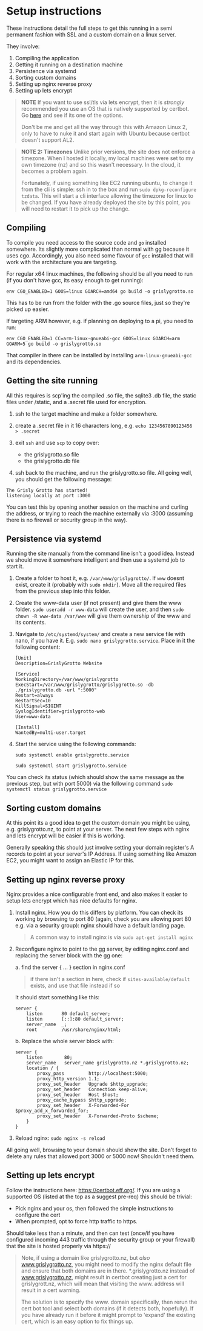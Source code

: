 # Setup instructions

These instructions detail the full steps to get this running in a semi permanent fashion with SSL and a custom domain on a linux server.

They involve:

1. Compiling the application
2. Getting it running on a destination machine
3. Persistence via systemd
4. Sorting custom domains
5. Setting up nginx reverse proxy
6. Setting up lets encrypt

> **NOTE** If you want to use ssl/tls via lets encrypt, then it is *strongly* recommended you use an OS that is natively supported by certbot. Go [here](https://certbot.eff.org/) and see if its one of the options.
>
> Don't be me and get all the way through this with Amazon Linux 2, only to have to nuke it and start again with Ubuntu because certbot doesn't support AL2.

> **NOTE 2: Timezones** Unlike prior versions, the site does not enforce a timezone. When I hosted it locally, my local machines were set to my own timezone (nz) and so this wasn't necessary. In the cloud, it becomes a problem again.
>
> Fortunately, if using something like EC2 running ubuntu, to change it from the cli is simple: ssh in to the box and run `sudo dpkg-reconfigure tzdata`. This will start a cli interface allowing the timezone for linux to be changed. If you have already deployed the site by this point, you will need to restart it to pick up the change.

## Compiling

To compile you need access to the source code and `go` installed somewhere. Its slightly more complicated than normal with gg because it uses cgo. Accordingly, you also need some flavour of `gcc` installed that will work with the architecture you are targeting.

For regular x64 linux machines, the following should be all you need to run (if you don't have gcc, its easy enough to get running):

`env CGO_ENABLED=1 GOOS=linux GOARCH=amd64 go build -o grislygrotto.so`

This has to be run from the folder with the .go source files, just so they're picked up easier.

If targeting ARM however, e.g. if planning on deploying to a pi, you need to run:

`env CGO_ENABLED=1 CC=arm-linux-gnueabi-gcc GOOS=linux GOARCH=arm GOARM=5 go build -o grislygrotto.so`

That compiler in there can be installed by installing `arm-linux-gnueabi-gcc` and its dependencies.

## Getting the site running

All this requires is scp'ing the compiled .so file, the sqlite3 .db file, the static files under /static, and a .secret file used for encryption.

1. ssh to the target machine and make a folder somewhere.
2. create a .secret file in it 16 characters long, e.g. `echo 1234567890123456 > .secret`
3. exit `ssh` and use `scp` to copy over:

    - the grislygrotto.so file
    - the grislygrotto.db file

4. ssh back to the machine, and run the grislygrotto.so file. All going well, you should get the following message:

```
The Grisly Grotto has started!
listening locally at port :3000
```

You can test this by opening another session on the machine and curling the address, or trying to reach the machine externally via :3000 (assuming there is no firewall or security group in the way).

## Persistence via systemd

Running the site manually from the command line isn't a good idea. Instead we should move it somewhere intelligent and then use a systemd job to start it.

1. Create a folder to host it, e.g. `/var/www/grislygrotto/`. If `www` doesnt exist, create it (probably with `sudo mkdir`). Move all the required files from the previous step into this folder.
2. Create the www-data user (if not present) and give them the www folder. `sudo useradd -r www-data` will create the user, and then `sudo chown -R www-data /var/www` will give them ownership of the www and its contents.
3. Navigate to `/etc/systemd/system/` and create a new service file with nano, if you have it. E.g. `sudo nano grislygrotto.service`. Place in it the following content:

    ```
    [Unit]
    Description=GrislyGrotto Website

    [Service]
    WorkingDirectory=/var/www/grislygrotto
    ExecStart=/var/www/grislygrotto/grislygrotto.so -db ./grislygrotto.db -url ":5000"
    Restart=always
    RestartSec=10
    KillSignal=SIGINT
    SyslogIdentifier=grislygrotto-web
    User=www-data

    [Install]
    WantedBy=multi-user.target
    ```

4. Start the service using the following commands: 

    `sudo systemctl enable grislygrotto.service`

    `sudo systemctl start grislygrotto.service`

You can check its status (which should show the same message as the previous step, but with port 5000) via the following command `sudo systemctl status grislygrotto.service`

## Sorting custom domains

At this point its a good idea to get the custom domain you might be using, e.g. grislygrotto.nz, to point at your server. The next few steps with nginx and lets encrypt will be easier if this is working.

Generally speaking this should just involve setting your domain register's A records to point at your server's IP Address. If using something like Amazon EC2, you might want to assign an Elastic IP for this.

## Setting up nginx reverse proxy

Nginx provides a nice configurable front end, and also makes it easier to setup lets encrypt which has nice defaults for nginx.

1. Install nginx. How you do this differs by platform. You can check its working by browsing to port 80 (again, check you are allowing port 80 e.g. via a security group): nginx should have a default landing page.

    > A common way to install nginx is via `sudo apt-get install nginx`

2. Reconfigure nginx to point to the gg server, by editing nginx.conf and replacing the server block with the gg one:

    a. find the server { ... } section in nginx.conf

    > if there isn't a section in here, check if `sites-available/default` exists, and use that file instead if so

    It should start something like this:

    ```
    server {
        listen       80 default_server;
        listen       [::]:80 default_server;
        server_name  _;
        root         /usr/share/nginx/html;
    ```

    b. Replace the whole server block with:

    ```
    server {
        listen        80;
        server_name   server_name grislygrotto.nz *.grislygrotto.nz;
        location / {
            proxy_pass         http://localhost:5000;
            proxy_http_version 1.1;
            proxy_set_header   Upgrade $http_upgrade;
            proxy_set_header   Connection keep-alive;
            proxy_set_header   Host $host;
            proxy_cache_bypass $http_upgrade;
            proxy_set_header   X-Forwarded-For $proxy_add_x_forwarded_for;
            proxy_set_header   X-Forwarded-Proto $scheme;
        }
    }
    ```

3. Reload nginx: `sudo nginx -s reload`

All going well, browsing to your domain should show the site. Don't forget to delete any rules that allowed port 3000 or 5000 now! Shouldn't need them.

## Setting up lets encrypt

Follow the instructions here: https://certbot.eff.org/. If you are using a supported OS (listed at the top as a suggest pre-req) this should be trivial:

- Pick nginx and your os, then followed the simple instructions to configure the cert
- When prompted, opt to force http traffic to https.

Should take less than a minute, and then can test (once/if you have configured incoming 443 traffic through the security group or your firewall) that the site is hosted properly via https://

> Note, if using a domain like grislygrotto.nz, but *also* www.grislygrotto.nz, you might need to modify the nginx default file and ensure that both domains are in there. *.grislygrotto.nz instead of www.grislygrotto.nz, might result in certbot creating just a cert for grislygrott.nz, which will mean that visiting the www. address will result in a cert warning.
>
> The solution is to specify the www. domain specifically, then rerun the cert bot tool and select both domains (if it detects both, hopefully). If you have already run it before it might prompt to 'expand' the existing cert, which is an easy option to fix things up.
